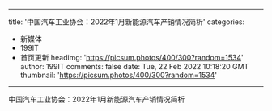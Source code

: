 
---
title: '中国汽车工业协会：2022年1月新能源汽车产销情况简析'
categories: 
 - 新媒体
 - 199IT
 - 首页更新
headimg: 'https://picsum.photos/400/300?random=1534'
author: 199IT
comments: false
date: Tue, 22 Feb 2022 10:18:20 GMT
thumbnail: 'https://picsum.photos/400/300?random=1534'
---

<div>   
中国汽车工业协会：2022年1月新能源汽车产销情况简析  
</div>
            